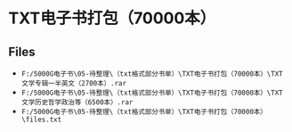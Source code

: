 # TXT电子书打包（70000本）

## Files

- `F:/5000G电子书\05-待整理\（txt格式部分书单）\TXT电子书打包（70000本）\TXT文学专辑一半英文（2700本）.rar`
- `F:/5000G电子书\05-待整理\（txt格式部分书单）\TXT电子书打包（70000本）\TXT文学历史哲学政治等（6500本）.rar`
- `F:/5000G电子书\05-待整理\（txt格式部分书单）\TXT电子书打包（70000本）\files.txt`
